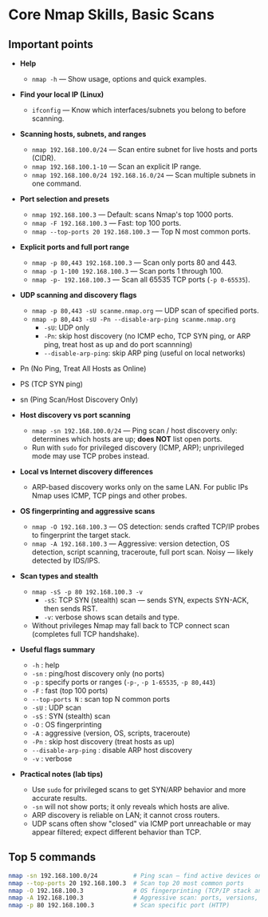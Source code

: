 # Core Nmap Skills, Basic Scans

## Important points
- **Help**
  - `nmap -h` — Show usage, options and quick examples.

- **Find your local IP (Linux)**
  - `ifconfig` — Know which interfaces/subnets you belong to before scanning.

- **Scanning hosts, subnets, and ranges**
  - `nmap 192.168.100.0/24` — Scan entire subnet for live hosts and ports (CIDR).
  - `nmap 192.168.100.1-10` — Scan an explicit IP range.
  - `nmap 192.168.100.0/24 192.168.16.0/24` — Scan multiple subnets in one command.

- **Port selection and presets**
  - `nmap 192.168.100.3` — Default: scans Nmap's top 1000 ports.
  - `nmap -F 192.168.100.3` — Fast: top 100 ports.
  - `nmap --top-ports 20 192.168.100.3` — Top N most common ports.

- **Explicit ports and full port range**
  - `nmap -p 80,443 192.168.100.3` — Scan only ports 80 and 443.
  - `nmap -p 1-100 192.168.100.3` — Scan ports 1 through 100.
  - `nmap -p- 192.168.100.3` — Scan all 65535 TCP ports (`-p 0-65535`).

- **UDP scanning and discovery flags**
  - `nmap -p 80,443 -sU scanme.nmap.org` — UDP scan of specified ports.
  - `nmap -p 80,443 -sU -Pn --disable-arp-ping scanme.nmap.org`  
    - `-sU`: UDP only  
    - `-Pn`: skip host discovery (no ICMP echo, TCP SYN ping, or ARP ping, treat host as up and do port scannning)  
    - `--disable-arp-ping`: skip ARP ping (useful on local networks)

- Pn (No Ping, Treat All Hosts as Online)
- PS (TCP SYN ping)
- sn (Ping Scan/Host Discovery Only)

- **Host discovery vs port scanning**
  - `nmap -sn 192.168.100.0/24` — Ping scan / host discovery only: determines which hosts are up; **does NOT** list open ports.
  - Run with `sudo` for privileged discovery (ICMP, ARP); unprivileged mode may use TCP probes instead.

- **Local vs Internet discovery differences**
  - ARP-based discovery works only on the same LAN. For public IPs Nmap uses ICMP, TCP pings and other probes.


- **OS fingerprinting and aggressive scans**
  - `nmap -O 192.168.100.3` — OS detection: sends crafted TCP/IP probes to fingerprint the target stack.
  - `nmap -A 192.168.100.3` — Aggressive: version detection, OS detection, script scanning, traceroute, full port scan. Noisy — likely detected by IDS/IPS.

- **Scan types and stealth**
  - `nmap -sS -p 80 192.168.100.3 -v`  
    - `-sS`: TCP SYN (stealth) scan — sends SYN, expects SYN-ACK, then sends RST.  
    - `-v`: verbose shows scan details and type.
  - Without privileges Nmap may fall back to TCP connect scan (completes full TCP handshake).

- **Useful flags summary**
  - `-h` : help  
  - `-sn` : ping/host discovery only (no ports)  
  - `-p` : specify ports or ranges (`-p-`, `-p 1-65535`, `-p 80,443`)  
  - `-F` : fast (top 100 ports)  
  - `--top-ports N` : scan top N common ports  
  - `-sU` : UDP scan  
  - `-sS` : SYN (stealth) scan  
  - `-O` : OS fingerprinting  
  - `-A` : aggressive (version, OS, scripts, traceroute)  
  - `-Pn` : skip host discovery (treat hosts as up)  
  - `--disable-arp-ping` : disable ARP host discovery  
  - `-v` : verbose

- **Practical notes (lab tips)**
  - Use `sudo` for privileged scans to get SYN/ARP behavior and more accurate results.
  - `-sn` will not show ports; it only reveals which hosts are alive.
  - ARP discovery is reliable on LAN; it cannot cross routers.
  - UDP scans often show "closed" via ICMP port unreachable or may appear filtered; expect different behavior than TCP.

## Top 5 commands
```bash
nmap -sn 192.168.100.0/24          # Ping scan — find active devices on subnet
nmap --top-ports 20 192.168.100.3  # Scan top 20 most common ports
nmap -O 192.168.100.3              # OS fingerprinting (TCP/IP stack analysis)
nmap -A 192.168.100.3              # Aggressive scan: ports, versions, OS, traceroute
nmap -p 80 192.168.100.3           # Scan specific port (HTTP)
